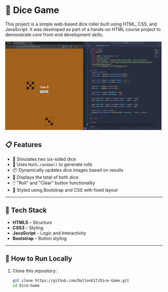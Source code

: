 # 🎲 Dice Game

This project is a simple web-based dice roller built using HTML, CSS, and JavaScript. It was developed as part of a hands-on HTML course project to demonstrate core front-end development skills.

<img src="images/dicegame-code.png" alt="Screenshot of Dice Game" width="500">

## 📋 Features

- 🎲 Simulates two six-sided dice
- 🧠 Uses `Math.random()` to generate rolls
- 📦 Dynamically updates dice images based on results
- 🧮 Displays the total of both dice
- 🖱️ "Roll" and "Clear" button functionality
- 🎨 Styled using Bootstrap and CSS with fixed layout

---

## 🧰 Tech Stack

- **HTML5** – Structure
- **CSS3** – Styling
- **JavaScript** – Logic and Interactivity
- **Bootstrap** – Button styling

---

## 🚀 How to Run Locally

1. Clone this repository:

   ```bash
   git clone https://github.com/DaltonG17/Dice-Game.git
   cd Dice-Game
